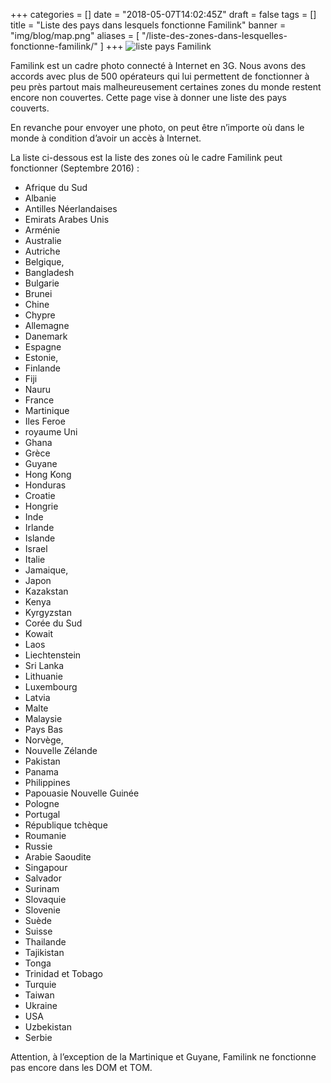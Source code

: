 +++
categories = []
date = "2018-05-07T14:02:45Z"
draft = false
tags = []
title = "Liste des pays dans lesquels fonctionne Familink"
banner = "img/blog/map.png"
aliases = [
    "/liste-des-zones-dans-lesquelles-fonctionne-familink/"
]
+++
![liste pays Familink](/img/blog/map.png)

Familink est un cadre photo connecté à Internet en 3G. Nous avons des accords avec plus de 500 opérateurs qui lui permettent de fonctionner à peu près partout mais malheureusement certaines zones du monde restent encore non couvertes. Cette page vise à donner une liste des pays couverts.

En revanche pour envoyer une photo, on peut être n’importe où dans le monde à condition d’avoir un accès à Internet.

La liste ci-dessous est la liste des zones où le cadre Familink peut fonctionner (Septembre 2016) :

* Afrique du Sud
* Albanie
* Antilles Néerlandaises
* Emirats Arabes Unis
* Arménie
* Australie
* Autriche
* Belgique,
* Bangladesh
* Bulgarie
* Brunei
* Chine
* Chypre
* Allemagne
* Danemark
* Espagne
* Estonie,
* Finlande
* Fiji
* Nauru
* France
* Martinique
* Iles Feroe
* royaume Uni
* Ghana
* Grèce
* Guyane
* Hong Kong
* Honduras
* Croatie
* Hongrie
* Inde
* Irlande
* Islande
* Israel
* Italie
* Jamaique,
* Japon
* Kazakstan
* Kenya
* Kyrgyzstan
* Corée du Sud
* Kowait
* Laos
* Liechtenstein
* Sri Lanka
* Lithuanie
* Luxembourg
* Latvia
* Malte
* Malaysie
* Pays Bas
* Norvège,
* Nouvelle Zélande
* Pakistan
* Panama
* Philippines
* Papouasie Nouvelle Guinée
* Pologne
* Portugal
* République tchèque
* Roumanie
* Russie
* Arabie Saoudite
* Singapour
* Salvador
* Surinam
* Slovaquie
* Slovenie
* Suède
* Suisse
* Thailande
* Tajikistan
* Tonga
* Trinidad et Tobago
* Turquie
* Taiwan
* Ukraine
* USA
* Uzbekistan
* Serbie

Attention, à l’exception de la Martinique et Guyane, Familink ne fonctionne pas encore dans les DOM et TOM.